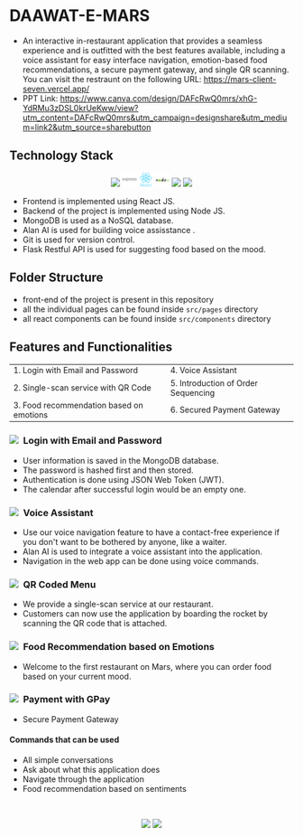 # DAAWAT-E-MARS
- An interactive in-restaurant application that provides a seamless experience and is outfitted with the best features available, including a voice assistant for easy interface navigation, emotion-based food recommendations, a secure payment gateway, and single QR scanning. You can visit the restraunt on the following URL: https://mars-client-seven.vercel.app/ 
- PPT Link: https://www.canva.com/design/DAFcRwQ0mrs/xhG-YdRMu3zDSL0krUeKww/view?utm_content=DAFcRwQ0mrs&utm_campaign=designshare&utm_medium=link2&utm_source=sharebutton

## Technology Stack
<div>
      <p align ="center">
        <code><img src="https://img.icons8.com/color/48/000000/mongodb.png" width="5%" /></code>
        <code><img src="https://raw.githubusercontent.com/devicons/devicon/master/icons/express/express-original-wordmark.svg" alt="express" width="5%" /></code>
        <code><img src="https://raw.githubusercontent.com/devicons/devicon/master/icons/react/react-original-wordmark.svg" width="5%" /></code>
        <code><img src="https://raw.githubusercontent.com/devicons/devicon/master/icons/nodejs/nodejs-original-wordmark.svg" width="5%"/></code>
        <code><img src="https://cdn.worldvectorlogo.com/logos/socket-io.svg" width="5%" /></code>
        <code><img src="https://img.icons8.com/color/64/000000/git.png" width="5%"/></code>
      </p>
</div>

- Frontend is implemented using React JS.
- Backend of the project is implemented using Node JS.
- MongoDB is used as a NoSQL database.
- Alan AI is used for building voice assisstance .
- Git is used for version control.
- Flask Restful API is used for suggesting food based on the mood.

## Folder Structure
- front-end of the project is present in this repository
- all the individual pages can be found inside `src/pages` directory
- all react components can be found inside `src/components` directory

## Features and Functionalities
<div align="center">
  
|                                             |                                        |
|-------------------------------------------  |----------------------------------------|
| 1. Login with Email and Password            | 4.  Voice Assistant                    |
| 2. Single-scan service with QR Code         | 5.  Introduction of Order Sequencing   |
| 3. Food recommendation based on emotions    | 6.  Secured Payment Gateway            |
</div>

### <img src="https://img.icons8.com/color/48/000000/gmail--v2.gif" width="30px" />&ensp;Login with Email and Password
- User information is saved in the MongoDB database.
- The password is hashed first and then stored.
- Authentication is done using JSON Web Token (JWT).
- The calendar after successful login would be an empty one.

### <img src="https://img.icons8.com/ios-glyphs/30/3498DB/voice-presentation--v2.gif" width="30px" />&ensp;Voice Assistant
- Use our voice navigation feature to have a contact-free experience if you don't want to be bothered by anyone, like a waiter.
- Alan AI is used to integrate a voice assistant into the application.
- Navigation in the web app can be done using voice commands.

### <img src="https://encrypted-tbn0.gstatic.com/images?q=tbn:ANd9GcT-emT4O8JVoNM6mjlP0REdCnDZPYcfch7K9Q&usqp=CAU" width="30px" />&ensp;QR Coded Menu
- We provide a single-scan service at our restaurant. 
- Customers can now use the application by boarding the rocket by scanning the QR code that is attached.

### <img src="https://encrypted-tbn0.gstatic.com/images?q=tbn:ANd9GcRbCYjz5QoD-eoHqSlKVsHfGySeKoqACUxCkA&usqp=CAU" width="30px" />&ensp;Food Recommendation based on Emotions
- Welcome to the first restaurant on Mars, where you can order food based on your current mood.

### <img src="https://encrypted-tbn0.gstatic.com/images?q=tbn:ANd9GcSwhE3p2fHaYHlO2lfMug3gU8CMEnZ7XbrY1g&usqp=CAU" width="30px" />&ensp;Payment with GPay
- Secure Payment Gateway

#### Commands that can be used
- All simple conversations
- Ask about what this application does
- Navigate through the application
- Food recommendation based on sentiments

<br />

<p align = "center">
  <img src = "http://ForTheBadge.com/images/badges/built-with-love.svg">
  <img src = "https://forthebadge.com/images/badges/made-with-javascript.svg">
</p>
